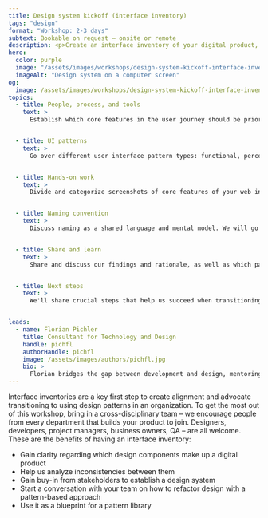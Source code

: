 ```yaml
---
title: Design system kickoff (interface inventory)
tags: "design"
format: "Workshop: 2-3 days"
subtext: Bookable on request – onsite or remote
description: <p>Create an interface inventory of your digital product, and align with your team on how to prioritize refactoring using a design systems methodology.</p>
hero:
  color: purple
  image: "/assets/images/workshops/design-system-kickoff-interface-inventory/design-system-kickoff-interface-inventory-hero.jpg"
  imageAlt: "Design system on a computer screen"
og:
  image: /assets/images/workshops/design-system-kickoff-interface-inventory/og-image.jpg
topics:
  - title: People, process, and tools
    text: >
      Establish which core features in the user journey should be prioritized, clarify ownership and team communication, agree on criteria and a toolset.


  - title: UI patterns
    text: >
      Go over different user interface pattern types: functional, perceptual, platform-specific, domain-specific, persuasive.


  - title: Hands-on work
    text: >
      Divide and categorize screenshots of core features of your web interface by functional categories (e.g. buttons, forms, navigation, typography, lists) and intended use.


  - title: Naming convention
    text: >
      Discuss naming as a shared language and mental model. We will go over naming conventions and practice naming interface components.


  - title: Share and learn
    text: >
      Share and discuss our findings and rationale, as well as which patterns we would keep, merge, and discard.


  - title: Next steps
    text: >
      We'll share crucial steps that help us succeed when transitioning an organization to a design system.


leads:
  - name: Florian Pichler
    title: Consultant for Technology and Design
    handle: pichfl
    authorHandle: pichfl
    image: /assets/images/authors/pichfl.jpg
    bio: >
      Florian bridges the gap between development and design, mentoring clients along the way. He created user experiences and design systems for established brands like Audi, BASF, BMW, and Zurich Insurance.
---
```


Interface inventories are a key first step to create alignment and advocate transitioning to using design patterns in an organization. To get the most out of this workshop, bring in a cross-disciplinary team – we encourage people from every department that builds your product to join. Designers, developers, project managers, business owners, QA – are all welcome. These are the benefits of having an interface inventory:

- Gain clarity regarding which design components make up a digital product
- Help us analyze inconsistencies between them
- Gain buy-in from stakeholders to establish a design system
- Start a conversation with your team on how to refactor design with a pattern-based approach
- Use it as a blueprint for a pattern library

<!--break-->

